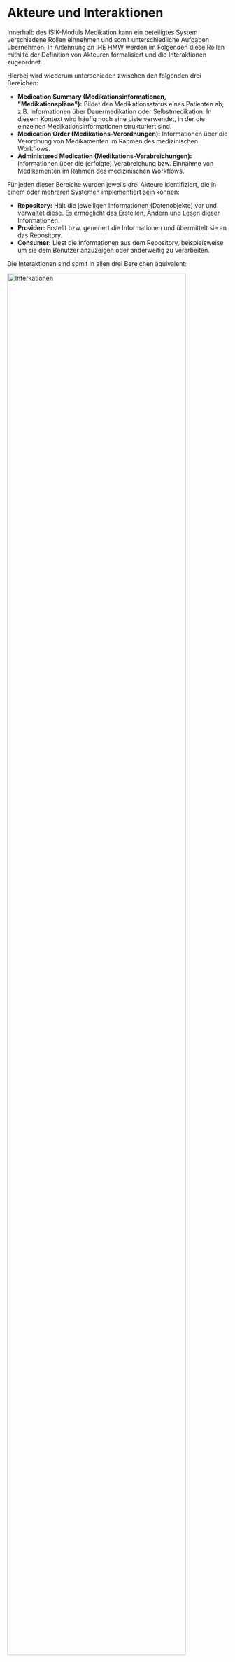 # Akteure und Interaktionen

Innerhalb des ISiK-Moduls Medikation kann ein beteiligtes System verschiedene Rollen einnehmen und somit unterschiedliche Aufgaben übernehmen. In Anlehnung an IHE HMW werden im Folgenden diese Rollen mithilfe der Definition von Akteuren formalisiert und die Interaktionen zugeordnet.

Hierbei wird wiederum unterschieden zwischen den folgenden drei Bereichen:

* **Medication Summary (Medikationsinformationen, "Medikationspläne"):** Bildet den Medikationsstatus eines Patienten ab, z.B. Informationen über Dauermedikation oder Selbstmedikation. In diesem Kontext wird häufig noch eine Liste verwendet, in der die einzelnen Medikationsinformationen strukturiert sind.
* **Medication Order (Medikations-Verordnungen):** Informationen über die Verordnung von Medikamenten im Rahmen des medizinischen Workflows.
* **Administered Medication (Medikations-Verabreichungen):** Informationen über die (erfolgte) Verabreichung bzw. Einnahme von Medikamenten im Rahmen des medizinischen Workflows.

Für jeden dieser Bereiche wurden jeweils drei Akteure identifiziert, die in einem oder mehreren Systemen implementiert sein können:

* **Repository:** Hält die jeweiligen Informationen (Datenobjekte) vor und verwaltet diese. Es ermöglicht das Erstellen, Ändern und Lesen dieser Informationen.
* **Provider:** Erstellt bzw. generiert die Informationen und übermittelt sie an das Repository.
* **Consumer:** Liest die Informationen aus dem Repository, beispielsweise um sie dem Benutzer anzuzeigen oder anderweitig zu verarbeiten.

Die Interaktionen sind somit in allen drei Bereichen äquivalent:

<img src="https://raw.githubusercontent.com/gematik/spec-ISiK-Medikation/rc/main-stufe-4/Material/images/diagrams/interaktionen.svg" class="center" alt="Interkationen" width="90%"/>

**Interaktionen der FHIR Akteure**
